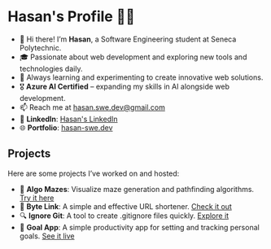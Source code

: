 # Hasan's Profile 👨‍💻

- 👋 Hi there! I’m **Hasan**, a Software Engineering student at Seneca Polytechnic.
- 🎓 Passionate about web development and exploring new tools and technologies daily.
- 🌱 Always learning and experimenting to create innovative web solutions.
- 🎖 **Azure AI Certified** – expanding my skills in AI alongside web development.
- 📫 Reach me at [hasan.swe.dev@gmail.com](mailto:hasan.swe.dev)
- 🔗 **LinkedIn**: [Hasan's LinkedIn](https://www.linkedin.com/in/hasan-in/)
- 🌐 **Portfolio**: [hasan-swe.dev](https://hasan-swe.dev/)

## Projects

Here are some projects I’ve worked on and hosted:

- 🌌 **Algo Mazes**: Visualize maze generation and pathfinding algorithms. [Try it here](https://algo-mazes.netlify.app/)
- 🔗 **Byte Link**: A simple and effective URL shortener. [Check it out](https://byte-link.netlify.app/)
- 🔍 **Ignore Git**: A tool to create .gitignore files quickly. [Explore it](https://ignore-git.netlify.app/)
- 🎯 **Goal App**: A simple productivity app for setting and tracking personal goals. [See it live](https://goal-app-70cf4.firebaseapp.com/)


<!---
MohHasan1/MohHasan1 is a ✨ special ✨ repository because its `README.md` (this file) appears on your GitHub profile.
You can click the Preview link to take a look at your changes.
--->
